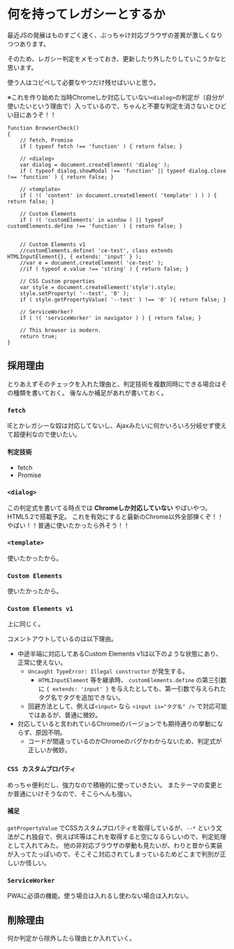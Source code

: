# 何を持ってレガシーとするか

最近JSの発展はものすごく速く、ぶっちゃけ対応ブラウザの差異が激しくなりつつあります。

そのため、レガシー判定をメモっておき、更新したり外したりしていこうかなと思います。

使う人はコピペして必要なやつだけ残せばいいと思う。

※これを作り始めた当時Chromeしか対応していない`<dialog>`の判定が（自分が使いたいという理由で）入っているので、ちゃんと不要な判定を消さないとひどい目にあうぞ！！

```
function BrowserCheck()
{
	// fetch, Promise
	if ( typeof fetch !== 'function' ) { return false; }

	// <dialog>
	var dialog = document.createElement( 'dialog' );
	if ( typeof dialog.showModal !== 'function' || typeof dialog.close !== 'function' ) { return false; }

	// <template>
	if ( !( 'content' in document.createElement( 'template' ) ) ) { return false; }

	// Custom Elements
	if ( !( 'customElements' in window ) || typeof customElements.define !== 'function' ) { return false; }


	// Custom Elements v1
	//customElements.define( 'ce-test', class extends HTMLInputElement{}, { extends: 'input' } );
	//var e = document.createElement( 'ce-test' );
	//if ( typeof e.value !== 'string' ) { return false; }

	// CSS Custom properties
	var style = document.createElement('style').style;
	style.setProperty( '--test', '0' );
	if ( style.getPropertyValue( '--test' ) !== '0' ){ return false; }

	// ServiceWorker?
	if ( !( 'serviceWorker' in navigator ) ) { return false; }

	// This browser is modern.
	return true;
}
```

## 採用理由

とりあえずそのチェックを入れた理由と、判定技術を複数同時にできる場合はその種類を書いておく。
後なんか補足があれが書いておく。

### `fetch`

IEとかレガシーな奴は対応してないし、Ajaxみたいに何かいろいろ分岐せず使えて超便利なので使いたい。

#### 判定技術

* fetch
* Promise

### `<dialog>`

この判定式を書いてる時点では **Chromeしか対応していない** やばいやつ。HTML5.2で搭載予定。
これを有効にすると最新のChrome以外全部弾くぞ！！やばい！！普通に使いたかったら外そう！！

### `<template>`

使いたかったから。

### `Custom Elements`

使いたかったから。

### `Custom Elements v1`

上に同じく。

コメントアウトしているのは以下理由。

* 中途半端に対応してあるCustom Elements v1は以下のような状態にあり、正常に使えない。
	* `Uncaught TypeError: Illegal constructor` が発生する。
		* `HTMLInputElement` 等を継承時、 `customElements.define` の第三引数に `{ extends: 'input' }` を与えたとしても、第一引数で与えられたタグ名でタグを追加できない。
	* 回避方法として、例えば`<input>` なら `<input is="タグ名" />` で対応可能ではあるが、普通に微妙。
* 対応していると言われているChromeのバージョンでも期待通りの挙動にならず、原因不明。
	* コードが間違っているのかChromeのバグかわからないため、判定式が正しいか微妙。

### `CSS カスタムプロパティ`

めっちゃ便利だし、強力なので積極的に使っていきたい。
またテーマの変更とか普通にいけそうなので、そこらへんも強い。

#### 補足

`getPropertyValue` でCSSカスタムプロパティを取得しているが、`--*` という文法がこれ独自で、例えばIE等はこれを取得すると空になるらしいので、判定処理として入れてみた。
他の非対応ブラウザの挙動も見たいが、わりと昔から実装が入ってたっぽいので、そこそこ対応されてしまっているためどこまで判別が正しいか怪しい。

### `ServiceWorker`

PWAに必須の機能。使う場合は入れるし使わない場合は入れない。

## 削除理由

何か判定から除外したら理由とか入れていく。
